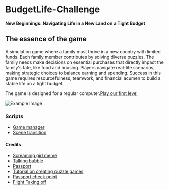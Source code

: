 # BudgetLife-Challenge

**New Beginnings: Navigating Life in a New Land on a Tight Budget**

## The essence of the game
A simulation game where a family must thrive in a new country with limited funds. Each family member contributes by solving diverse puzzles. The family needs make decisions on essential purchases that directly impact the family's fate, like food and housing.
Players navigate real-life scenarios, making strategic choices to balance earning and spending. Success in this game requires resourcefulness, teamwork, and financial acumen to build a stable life on a tight budget.

The game is designed for a regular computer.[Play our first level](https://mayamichael.itch.io/budgetlife-challange)

<img src="https://github.com/our-game-maya-and-michael/BudgetLife-Challenge/blob/main/family%20next%20to%20plane.png" alt="Example Image">

### Scripts
* [Game manager](https://github.com/our-game-maya-and-michael/BudgetLife-Challenge/blob/main/Assets/Scripts/GameManager.cs)
* [Scene transition](https://github.com/our-game-maya-and-michael/BudgetLife-Challenge/blob/main/Assets/Scripts/SceneTransition.cs)

#### Credits
* [Screaming girl meme](https://www.deviantart.com/redjoey1992/art/Baby-Girl-Screaming-meme-747454729)
* [Talking bubble](https://gallery.yopriceville.com/Free-Clipart-Pictures/Speech-Bubble-PNG/Comics_Speech_Bubble_Clipart])
* [Passport](https://www.klicco.info/%D7%93%D7%A8%D7%9B%D7%95%D7%A0%D7%99%D7%9D-%D7%94%D7%A0%D7%A4%D7%A7%D7%94-%D7%97%D7%99%D7%93%D7%95%D7%A9-%D7%91%D7%99%D7%95%D7%9E%D7%98%D7%A8%D7%99-%D7%95%D7%A2%D7%95%D7%93/)
* [Tutorial on creating puzzle games](https://www.youtube.com/watch?v=IgBjJ-bexeo)
* [Passport check point](https://www.gov.il/he/departments/news/biometric_passport_two_years_summary)
* [Flight Taking off](https://thedaily.case.edu/5-things-to-know-about-air-travel/)

